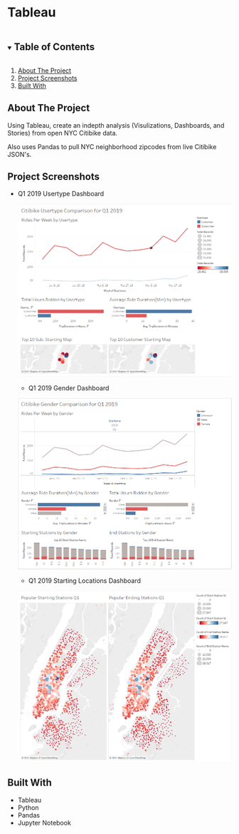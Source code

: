 # Tableau
<!--READ ME-->

<!-- TABLE OF CONTENTS -->
<details open="open">
  <summary><h2 style="display: inline-block">Table of Contents</h2></summary>
  <ol>
    <li>
      <a href="#about-the-project">About The Project</a>
    <li><a href="#porject-screenshots">Project Screenshots</a></li>
    <li><a href="#built-with">Built With</a></li>
  </ol>
</details>

<!-- ABOUT THE PROJECT -->
## About The Project

Using Tableau, create an indepth analysis (Visulizations, Dashboards, and Stories) from open NYC Citibike data.

Also uses Pandas to pull NYC neighborhood zipcodes from live Citibike JSON's.

<!-- Project Screenshots -->
## Project Screenshots

* Q1 2019 Usertype Dashboard

  ![image](https://github.com/Boyder3113/Tableau/blob/main/Images/Usertype%20Dashboard.PNG?raw=true)

  * Q1 2019 Gender Dashboard

  ![image](https://github.com/Boyder3113/Tableau/blob/main/Images/Gender%20Dashboard.PNG?raw=true)

  * Q1 2019 Starting Locations Dashboard

  ![image](https://github.com/Boyder3113/Tableau/blob/main/Images/Map%20Dashboard.PNG?raw=true)

<!-- BUILT WITH -->
## Built With

* Tableau
* Python
* Pandas
* Jupyter Notebook